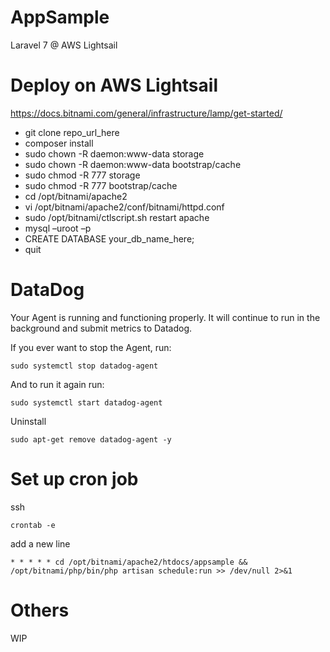 # AppSample

Laravel 7 @ AWS Lightsail

# Deploy on AWS Lightsail

https://docs.bitnami.com/general/infrastructure/lamp/get-started/

-   git clone repo_url_here
-   composer install
-   sudo chown -R daemon:www-data storage
-   sudo chown -R daemon:www-data bootstrap/cache
-   sudo chmod -R 777 storage
-   sudo chmod -R 777 bootstrap/cache
-   cd /opt/bitnami/apache2
-   vi /opt/bitnami/apache2/conf/bitnami/httpd.conf
-   sudo /opt/bitnami/ctlscript.sh restart apache
-   mysql –uroot –p
-   CREATE DATABASE your_db_name_here;
-   quit

# DataDog

Your Agent is running and functioning properly. It will continue to run in the
background and submit metrics to Datadog.

If you ever want to stop the Agent, run:

    sudo systemctl stop datadog-agent

And to run it again run:

    sudo systemctl start datadog-agent

Uninstall

    sudo apt-get remove datadog-agent -y

# Set up cron job

ssh

    crontab -e

add a new line

    * * * * * cd /opt/bitnami/apache2/htdocs/appsample && /opt/bitnami/php/bin/php artisan schedule:run >> /dev/null 2>&1

# Others

WIP

